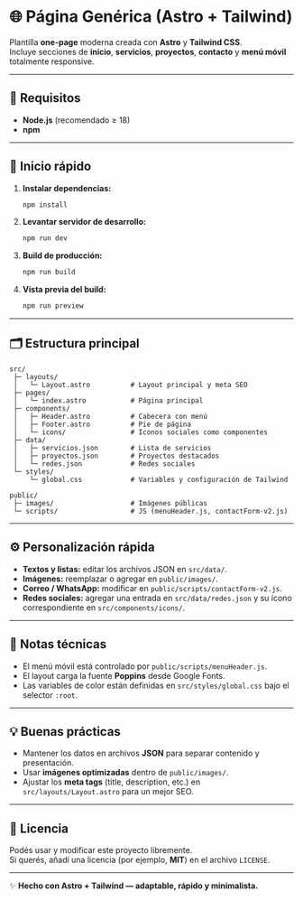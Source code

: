 # 🌐 Página Genérica (Astro + Tailwind)

Plantilla **one-page** moderna creada con **Astro** y **Tailwind CSS**.  
Incluye secciones de **inicio**, **servicios**, **proyectos**, **contacto** y **menú móvil** totalmente responsive.

---

## 🚀 Requisitos

- **Node.js** (recomendado ≥ 18)
- **npm**

---

## 🧩 Inicio rápido

1. **Instalar dependencias:**
   ```bash
   npm install
   ```

2. **Levantar servidor de desarrollo:**
   ```bash
   npm run dev
   ```

3. **Build de producción:**
   ```bash
   npm run build
   ```

4. **Vista previa del build:**
   ```bash
   npm run preview
   ```

---

## 🗂️ Estructura principal

```
src/
 ├─ layouts/
 │   └─ Layout.astro          # Layout principal y meta SEO
 ├─ pages/
 │   └─ index.astro           # Página principal
 ├─ components/
 │   ├─ Header.astro          # Cabecera con menú
 │   ├─ Footer.astro          # Pie de página
 │   └─ icons/                # Iconos sociales como componentes
 ├─ data/
 │   ├─ servicios.json        # Lista de servicios
 │   ├─ proyectos.json        # Proyectos destacados
 │   └─ redes.json            # Redes sociales
 └─ styles/
     └─ global.css            # Variables y configuración de Tailwind

public/
 ├─ images/                   # Imágenes públicas
 └─ scripts/                  # JS (menuHeader.js, contactForm-v2.js)
```

---

## ⚙️ Personalización rápida

- **Textos y listas:** editar los archivos JSON en `src/data/`.
- **Imágenes:** reemplazar o agregar en `public/images/`.
- **Correo / WhatsApp:** modificar en `public/scripts/contactForm-v2.js`.
- **Redes sociales:** agregar una entrada en `src/data/redes.json` y su ícono correspondiente en `src/components/icons/`.

---

## 🧠 Notas técnicas

- El menú móvil está controlado por `public/scripts/menuHeader.js`.
- El layout carga la fuente **Poppins** desde Google Fonts.
- Las variables de color están definidas en `src/styles/global.css` bajo el selector `:root`.

---

## 💡 Buenas prácticas

- Mantener los datos en archivos **JSON** para separar contenido y presentación.
- Usar **imágenes optimizadas** dentro de `public/images/`.
- Ajustar los **meta tags** (title, description, etc.) en `src/layouts/Layout.astro` para un mejor SEO.

---

## 🪪 Licencia

Podés usar y modificar este proyecto libremente.  
Si querés, añadí una licencia (por ejemplo, **MIT**) en el archivo `LICENSE`.

---

✨ **Hecho con Astro + Tailwind — adaptable, rápido y minimalista.**

